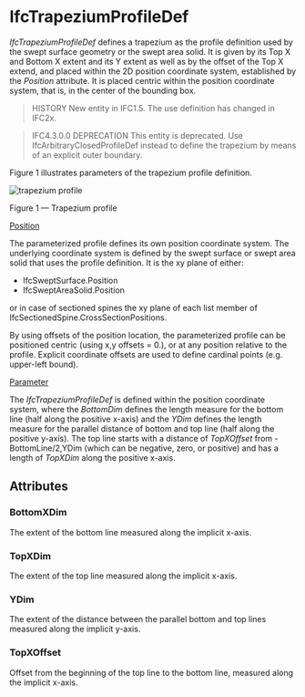 # IfcTrapeziumProfileDef

_IfcTrapeziumProfileDef_ defines a trapezium as the profile definition used by the swept surface geometry or the swept area solid. It is given by its Top X and Bottom X extent and its Y extent as well as by the offset of the Top X extend, and placed within the 2D position coordinate system, established by the _Position_ attribute. It is placed centric within the position coordinate system, that is, in the center of the bounding box.
<!-- end of short definition -->


> HISTORY New entity in IFC1.5. The use definition has changed in IFC2x.

> IFC4.3.0.0 DEPRECATION This entity is deprecated. Use IfcArbitraryClosedProfileDef instead to define the trapezium by means of an explicit outer boundary.

Figure 1 illustrates parameters of the trapezium profile definition.

![trapezium profile](../../../../figures/ifctrapeziumprofiledef-layout1.gif)

Figure 1 — Trapezium profile

<u>Position</u>

The parameterized profile defines its own position coordinate system. The underlying coordinate system is defined by the swept surface or swept area solid that uses the profile definition. It is the xy plane of either:

 * IfcSweptSurface.Position
 * IfcSweptAreaSolid.Position

or in case of sectioned spines the xy plane of each list member of IfcSectionedSpine.CrossSectionPositions.

By using offsets of the position location, the parameterized profile
can be positioned centric (using x,y offsets = 0.), or at any position
relative to the profile. Explicit coordinate offsets are used to define
cardinal points (e.g. upper-left bound).

<u>Parameter</u>

The <em>IfcTrapeziumProfileDef</em> is defined within the position coordinate system, where the <em>BottomDim</em> defines the length measure for the bottom line (half along the positive x-axis) and the <em>YDim</em> defines the length measure for the parallel distance of bottom and top line (half along the positive y-axis). The top line starts with a distance of <em>TopXOffset</em> from -BottomLine/2,YDim (which can be negative, zero, or positive) and has a length of <em>TopXDim</em> along the positive x-axis.


## Attributes

### BottomXDim
The extent of the bottom line measured along the implicit x-axis.

### TopXDim
The extent of the top line measured along the implicit x-axis.

### YDim
The extent of the distance between the parallel bottom and top lines measured along the implicit y-axis.

### TopXOffset
Offset from the beginning of the top line to the bottom line, measured along the implicit x-axis.
